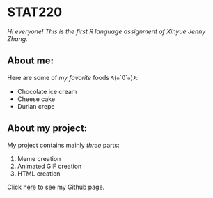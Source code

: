 # **STAT220**   
*Hi everyone! This is the first R language assignment of Xinyue Jenny Zhang.*  

## About me:
Here are some of _my favorite_ foods ٩(๑´0`๑)۶: 
* Chocolate ice cream
* Cheese cake
* Durian crepe

## About my project:
My project contains mainly _three_ parts:
1. Meme creation
2. Animated GIF creation
3. HTML creation  
   
Click [here](https://github.com/XinyueZhangJ) to see my Github page.
